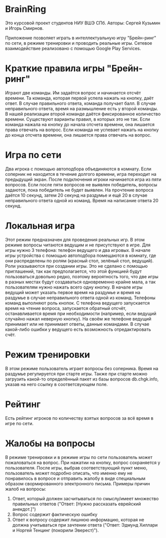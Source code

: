 # BrainRing
Это курсовой проект студентов НИУ ВШЭ СПб. Авторы: Сергей Кузьмин и Игорь Смирнов.

Приложение позволяет играть в интеллектуальную игру "Брейн-ринг" по сети, в режиме тренировки и проводить реальные игры.
Сетевое взаимодействие реализовано с помощью Google Play Services.
# Краткие правила игры "Брейн-ринг"
Играют две команды. Им задаётся вопрос и начинается отсчёт времени. Та команда, которая первой успела нажать на кнопку, даёт ответ.
В случае правильного ответа, команда получает балл. В случае неправильного ответа, время на размышление есть у второй команды.
В нашей реализации второй команде даётся фиксированное количество времени. Существуют варианты правил, в которых это не так.
Если команда нажала на кнопку до начала отсчета времени, она лишается права отвечать на вопрос.
Если команда не успевает нажать на кнопку до конца отсчета времени, она лишается права отвечать на вопрос.
# Игра по сети
Два игрока с помощью автоподбора объединяются в комнату. Если соперник не находится в течение долгого времени, игра переходит на предыдущий экран.
После подключения игроки начинается игра из пяти вопросов. Если после пяти вопросов не выявлен победитель, вопросы задаются, пока победитель не будет выявлен.
На прочтение вопроса даётся 10 секунд, затем 20 секунд на раздумье и ещё 20 в случае неправильного ответа одной из команд.
Время на написание ответа 20 секунд.
# Локальная игра
Этот режим предназначен для проведения реальных игр.
В этом режиме вопросы читаются ведущим и не присутствуют в игре.
Для игры нужно 3 телефона: телефон ведущего и два игровых. 
В начале игры устройства с помощью автоподбора помещаются в комнату, где они распределены по ролям (красный стол, зелёный стол, ведущий).
Роли указываются при создании игры. Это не сделано с помощью приглашений, так как предполагается, что этой функцией будут пользоваться довольно редко, поэтому вероятность того, что две игры в разных местах будут создаваться одновременно крайне мала, а так пользователям нужно нажать всего одну кнопку.
В начале игры ведущий может указать первое время на раздумье и время на раздумье в случае неправильного ответа одной из команд.
Телефоны команд выполняют роль кнопок. С телефона ведущего запускается время на чтение вопроса, запускается обратный отсчёт, останавливается время при необходимости (например, если ведущий случайно нажал неверную кнопку).
На своём же телефоне ведущий принимает или не принимает ответы, данные командами. В случае какой-либо ошибки у ведущего есть возможность отредактировать счёт.
# Режим тренировки
В этом режиме пользователь играет вопросы без соперника. Время на раздумье регулируется при старте игры. 
Также при старте можно загрузить какой-то определённый пакет из базы вопросов db.chgk.info, указав на него ссылку в соответсвующем поле.
# Рейтинг
Есть рейтинг игроков по количеству взятых вопросов за всё время в игре по сети. 
# Жалобы на вопросы
В режиме тренировки и в режиме игры по сети пользователь может пожаловаться на вопрос. 
При нажатии на кнопку, вопрос сохраняется у пользователя. После игры, выбрав соответствующий пункт меню, пользователь может подробно описать, что именно ему не понравилось в вопросе и отправить жалобу в виде специальным образом свормированного электронного письма.
Примеры причин жалоб на вопросы:
1. Ответ, который должен засчитываться по смыслу/имеет множество правильных ответов ("Ответ: [Нужно рассказать еврейский анекдот.]")
2. Вопрос содержит фактическую ошибку
3. Ответ к вопросу содержит лишнюю информацию, которая не должна учитываться при зачтении ответа ("Ответ:  Эдмунд Хиллари и Норгей Тенцинг (покорили Эверест)").
